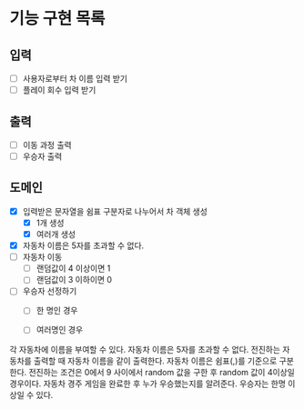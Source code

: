 # 기능 구현 목록

## 입력
- [ ] 사용자로부터 차 이름 입력 받기
- [ ] 플레이 회수 입력 받기

## 출력
- [ ] 이동 과정 출력
- [ ] 우승자 출력

## 도메인
- [x] 입력받은 문자열을 쉼표 구분자로 나누어서 차 객체 생성
  - [x] 1개 생성
  - [x] 여러개 생성
- [x] 자동차 이름은 5자를 초과할 수 없다.
- [ ] 자동차 이동
  - [ ] 랜덤값이 4 이상이면 1
  - [ ] 랜덤값이 3 이하이면 0
- [ ] 우승자 선정하기
  - [ ] 한 명인 경우
  - [ ] 여러명인 경우


각 자동차에 이름을 부여할 수 있다. 자동차 이름은 5자를 초과할 수 없다.
전진하는 자동차를 출력할 때 자동차 이름을 같이 출력한다.
자동차 이름은 쉼표(,)를 기준으로 구분한다.
전진하는 조건은 0에서 9 사이에서 random 값을 구한 후 random 값이 4이상일 경우이다.
자동차 경주 게임을 완료한 후 누가 우승했는지를 알려준다. 우승자는 한명 이상일 수 있다.
